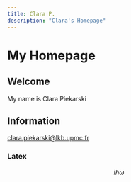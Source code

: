 ```yaml
---
title: Clara P.
description: "Clara's Homepage"
---
```



# My Homepage
## Welcome
My name is Clara Piekarski
## Information
clara.piekarski@lkb.upmc.fr
### Latex
$$ i \hbar \omega $$
